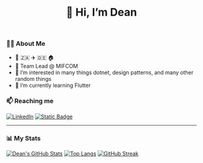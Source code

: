 <header>
  <div style="text-align: center;">
    <h1>👋 Hi, I’m Dean </h1>
  </div>
</header>

### 🤦‍♂️ About Me

-   👶 🇿🇦 ✈️ :de: 🏠
-   💼 Team Lead @ MIFCOM
-   👀 I’m interested in many things dotnet, design patterns, and many other random things
-   🌱 I’m currently learning Flutter

### 📫 Reaching me

<!--<div align="center">
  <a href="https://linkedin.com/in/dean-herringer">
    <img src="https://img.shields.io/badge/LinkedIn-blue?logo=linkedin&logoColor=white"/>
  </a>
  <a href="https://dherringer.com">
    <img src="https://img.shields.io/badge/dherringer-white?logo=vercel&logoColor=black"/>
  </a>
</div>-->

[![LinkedIn](https://img.shields.io/badge/LinkedIn-blue?logo=linkedin&logoColor=white)](https://linkedin.com/in/dean-herringer)
[![Static Badge](https://img.shields.io/badge/dherringer-white?logo=vercel&logoColor=black)](https://dherringer.com)

---

### 📊 My Stats

[![Dean's GitHub Stats](http://github-readme-streak-stats.herokuapp.com?user=deanher&theme=nord&card_width=1000&mode=weekly&background=0000)](https://git.io/streak-stats)
[![Top Langs](https://github-readme-stats-dean-herringers-projects.vercel.app/api/top-langs?username=deanher&langs_count=6&theme=nord&bg_color=0000&layout=compact&hide=swift,cmake,c%2B%2B&card_width=1000)](https://github.com/deanher/github-readme-stats)
[![GitHub Streak](https://github-readme-stats-dean-herringers-projects.vercel.app/api?username=deanher&show_icons=true&theme=nord&bg_color=0000&show=reviews,prs_merged,prs_merged_percentage&hide=issues&card_width=1000)](https://github.com/deanher/github-readme-stats)  

<!--
<div align="center">
  <aside>
    <img src="http://github-readme-streak-stats.herokuapp.com?user=deanher&theme=transparent" />
    <img src="https://github-readme-stats-dean-herringers-projects.vercel.app/api?username=deanher&show_icons=true&theme=transparent&show=reviews,prs_merged,prs_merged_percentage" />
    <img src="https://github-readme-stats-dean-herringers-projects.vercel.app//api/top-langs/?username=deanher&theme=transparent&langs_count=8&layout=compact&hide=swift,cmake,c%2B%2B" />
  </aside>
</div>

<p align="center">
  <img
    src="https://github-readme-stats-dean-herringers-projects.vercel.app/api?username=deanher&show_icons=true&theme=nord" />
</p>

### 👨‍💻 Top Languages :

<p align="center">
    <img src="https://github-readme-stats-dean-herringers-projects.vercel.app/api/top-langs/?username=deanher&theme=nord&langs_count=8&layout=compact&hide=swift,cmake,c%2B%2B" />
</p>

---

### ✍️ Blog Posts
-->

<!---
deanher/deanher is a ✨ special ✨ repository because its `README.md` (this file) appears on your GitHub profile.
You can click the Preview link to take a look at your changes.
--->
